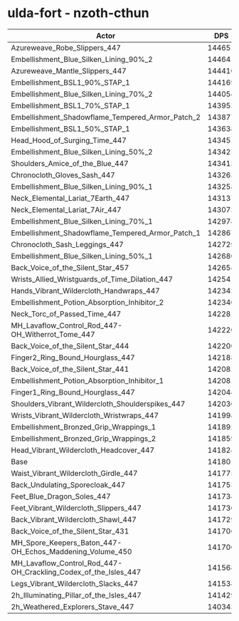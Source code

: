 # ulda-fort - nzoth-cthun
| Actor | DPS | Increase |
|---|:---:|:---:|
|Azureweave_Robe_Slippers_447|144651|2.01%|
|Embellishment_Blue_Silken_Lining_90%_2|144641|2.00%|
|Azureweave_Mantle_Slippers_447|144410|1.84%|
|Embellishment_BSL1_90%_STAP_1|144169|1.67%|
|Embellishment_Blue_Silken_Lining_70%_2|144054|1.59%|
|Embellishment_BSL1_70%_STAP_1|143953|1.52%|
|Embellishment_Shadowflame_Tempered_Armor_Patch_2|143877|1.46%|
|Embellishment_BSL1_50%_STAP_1|143638|1.30%|
|Head_Hood_of_Surging_Time_447|143451|1.16%|
|Embellishment_Blue_Silken_Lining_50%_2|143421|1.14%|
|Shoulders_Amice_of_the_Blue_447|143413|1.14%|
|Chronocloth_Gloves_Sash_447|143263|1.03%|
|Embellishment_Blue_Silken_Lining_90%_1|143258|1.03%|
|Neck_Elemental_Lariat_7Earth_447|143137|0.94%|
|Neck_Elemental_Lariat_7Air_447|143073|0.90%|
|Embellishment_Blue_Silken_Lining_70%_1|142978|0.83%|
|Embellishment_Shadowflame_Tempered_Armor_Patch_1|142867|0.75%|
|Chronocloth_Sash_Leggings_447|142729|0.65%|
|Embellishment_Blue_Silken_Lining_50%_1|142680|0.62%|
|Back_Voice_of_the_Silent_Star_457|142654|0.60%|
|Wrists_Allied_Wristguards_of_Time_Dilation_447|142541|0.52%|
|Hands_Vibrant_Wildercloth_Handwraps_447|142342|0.38%|
|Embellishment_Potion_Absorption_Inhibitor_2|142340|0.38%|
|Neck_Torc_of_Passed_Time_447|142281|0.34%|
|MH_Lavaflow_Control_Rod_447-OH_Witherrot_Tome_447|142220|0.30%|
|Back_Voice_of_the_Silent_Star_444|142200|0.28%|
|Finger2_Ring_Bound_Hourglass_447|142188|0.27%|
|Back_Voice_of_the_Silent_Star_441|142082|0.20%|
|Embellishment_Potion_Absorption_Inhibitor_1|142081|0.20%|
|Finger1_Ring_Bound_Hourglass_447|142044|0.17%|
|Shoulders_Vibrant_Wildercloth_Shoulderspikes_447|142036|0.17%|
|Wrists_Vibrant_Wildercloth_Wristwraps_447|141998|0.14%|
|Embellishment_Bronzed_Grip_Wrappings_1|141892|0.06%|
|Embellishment_Bronzed_Grip_Wrappings_2|141859|0.04%|
|Head_Vibrant_Wildercloth_Headcover_447|141824|0.02%|
|Base|141801|0.00%|
|Waist_Vibrant_Wildercloth_Girdle_447|141775|-0.02%|
|Back_Undulating_Sporecloak_447|141753|-0.03%|
|Feet_Blue_Dragon_Soles_447|141734|-0.05%|
|Feet_Vibrant_Wildercloth_Slippers_447|141730|-0.05%|
|Back_Vibrant_Wildercloth_Shawl_447|141729|-0.05%|
|Back_Voice_of_the_Silent_Star_431|141706|-0.07%|
|MH_Spore_Keepers_Baton_447-OH_Echos_Maddening_Volume_450|141706|-0.07%|
|MH_Lavaflow_Control_Rod_447-OH_Crackling_Codex_of_the_Isles_447|141568|-0.16%|
|Legs_Vibrant_Wildercloth_Slacks_447|141534|-0.19%|
|2h_Illuminating_Pillar_of_the_Isles_447|141429|-0.26%|
|2h_Weathered_Explorers_Stave_447|140343|-1.03%|
